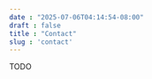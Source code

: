 ```yaml
---
date : "2025-07-06T04:14:54-08:00"
draft : false
title : "Contact"
slug : 'contact'
---
```

TODO




